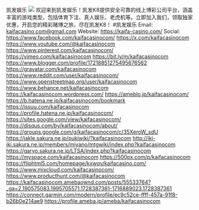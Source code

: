 凯发娱乐
![](https://s3-ap-northeast-1.amazonaws.com/g0v-hackmd-images/uploads/upload_233ea9b514b32d0e9d1b589ede816930.jpg)
欢迎来到凯发娱乐！凯发K8提供安全可靠的线上博彩公司平台，涵盖丰富的游戏类型，包括体育下注、真人娱乐、老虎机等。立即加入我们，领取独家优惠，开启您的精彩赌博之旅，尽在凯发K8！
#凯发娱乐
Email: kaifacasino.com@gmail.com
Website: https://kaifa-casino.com/
Social:
https://www.facebook.com/kaifacasinocom/
https://x.com/kaifacasinocom
https://www.youtube.com/@kaifacasinocom
https://www.pinterest.com/kaifacasinocom/
https://vimeo.com/kaifacasinocom
https://bit.ly/m/kaifacasinocom
https://www.blogger.com/profile/17218851275495676562
https://gravatar.com/kaifacasinocom
https://www.reddit.com/user/kaifacasinocom/
https://www.openstreetmap.org/user/kaifacasinocom
https://www.behance.net/kaifacasinocom
https://kaifacasinocom.wordpress.com/
https://ameblo.jp/kaifacasinocom/
https://b.hatena.ne.jp/kaifacasinocom/bookmark
https://issuu.com/kaifacasinocom
https://profile.hatena.ne.jp/kaifacasinocom/
https://sites.google.com/view/kaifacasinocom/
https://disqus.com/by/kaifacasinocom/about/
https://groups.google.com/g/kaifacasinocom/c/35XeroW_sdU
https://jakle.sakura.ne.jp/pukiwiki/?kaifacasinocom
http://iki-iki.sakura.ne.jp/members/miyano/mtgwiki/index.php?kaifacasinocom
https://garyo.sakura.ne.jp/LTSA/index.php?kaifacasinocom
https://myspace.com/kaifacasinocom
https://500px.com/p/kaifacasinocom
https://fliphtml5.com/homepage/kxwqv/kaifacasino.com/
https://www.mixcloud.com/kaifacasinocom/
https://www.producthunt.com/@kaifacasinocom
https://kaifacasinocom.amebaownd.com/posts/55533764?_ga=2.190575083.1995705571.1728387361-1716889023.1728387361
https://connect.garmin.com/modern/profile/ec9c52ce-ffff-457a-91f8-b26b0e214ae9
https://profile.ameba.jp/ameba/kaifacasinocom